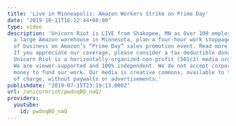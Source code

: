 ```yaml
---
title: 'Live in Minneapolis: Amazon Workers Strike on Prime Day'
date: "2019-10-11T16:12:44+08:00"
type: video
description: 'Unicorn Riot is LIVE from Shakopee, MN as Over 100 employees at ‘MSP1′,
  a large Amazon warehouse in Minnesota, plan a four-hour work stoppage at the peak
  of business on Amazon’s “Prime Day” sales promotion event. Read more here: https://unicornriot.ninja/2019/amazon-workers-strike-on-prime-day-in-shakopee/
  If you appreciate our coverage, please consider a tax-deductible donation: https://unicornriot.ninja/support-our-work/
  Unicorn Riot is a horizontally-organized non-profit (501c3) media organization.
  We are viewer-supported and 100% independent. We do not accept corporate or government
  money to fund our work. Our media is creative commons, available to the public free
  of charge, without paywalls or advertisements.'
publishdate: "2019-07-15T23:19:13.000Z"
url: /unicornriot/pwdnqBO_naQ/
providers:
  youtube:
    id: pwdnqBO_naQ
---
```

